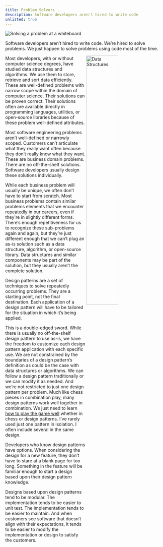 ```yaml
---
title: Problem Solvers
description: Software developers aren't hired to write code
unlisted: true
---
```


![Solving a problem at a whiteboard](https://www.potential.com/wp-content/uploads/2017/11/problem-solving.png)

Software developers aren’t hired to write code. We’re hired to solve problems. We just happen to solve problems using code most of the time.

<img src="https://miro.medium.com/v2/resize:fit:1400/1*gUxm1H3dLt2Rde_okiPbGA.jpeg" alt="Data Structures" width = "45%" align="right" style="padding-right: 20px;">

Most developers, with or without computer science degrees, have studied data structures and algorithms. We use them to store, retrieve and sort data efficiently. These are well-defined problems with narrow scope within the domain of computer science. Their solutions can be proven correct. Their solutions often are available directly in programming languages, utilities, or open-source libraries because of these problem well-defined attributes.

Most software engineering problems aren’t well-defined or narrowly scoped. Customers can’t articulate what they really want often because they don’t really know what they want. These are business domain problems. There are no off-the-shelf solutions. Software developers usually design these solutions individually.

While each business problem will usually be unique, we often don’t have to start from scratch. Most business problems contain similar problems elements that we encounter repeatedly in our careers, even if they're in slightly different forms. There’s enough repetitiveness for us to recognize these sub-problems again and again, but they’re just different enough that we can’t plug an as-is solution such as a data structure, algorithm, or open-source library. Data structures and similar components may be part of the solution, but they usually aren’t the complete solution.

Design patterns are a set of techniques to solve repeatedly occurring problems. They are a starting point, not the final destination. Each application of a design pattern will have to be tailored for the situation in which it’s being applied.

This is a double-edged sword. While there is usually no off-the-shelf design pattern to use as-is, we have the freedom to customize each design pattern application with each specific use. We are not constrained by the boundaries of a design pattern’s definition as could be the case with data structures or algorithms. We can follow a design pattern traditionally or we can modify it as needed. And we’re not restricted to just one design pattern per problem. Much like chess pieces in combination play, many design patterns work well together in combination. We just need to learn [how to play the game well](https://jhumelsine.github.io/2023-08-24-its-your-move) whether in chess or design patterns. I’ve rarely used just one pattern in isolation. I often include several in the same design.

Developers who know design patterns have options. When considering the design for a new feature, they don’t have to stare at a blank page for too long. Something in the feature will be familiar enough to start a design based upon their design pattern knowledge.

Designs based upon design patterns tend to be modular. The implementation tends to be easier to unit test. The implementation tends to be easier to maintain. And when customers see software that doesn’t align with their expectations, it tends to be easier to modify the implementation or design to satisfy the customers.
